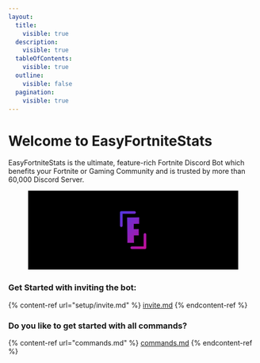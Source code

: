 ```yaml
---
layout:
  title:
    visible: true
  description:
    visible: true
  tableOfContents:
    visible: true
  outline:
    visible: false
  pagination:
    visible: true
---
```


# Welcome to EasyFortniteStats

EasyFortniteStats is the ultimate, feature-rich Fortnite Discord Bot which benefits your Fortnite or Gaming Community and is trusted by more than 60,000 Discord Server.

<figure><img src=".gitbook/assets/Frame 3.png" alt=""><figcaption></figcaption></figure>

### Get Started with inviting the bot:

{% content-ref url="setup/invite.md" %}
[invite.md](setup/invite.md)
{% endcontent-ref %}

### Do you like to get started with all commands?

{% content-ref url="commands.md" %}
[commands.md](commands.md)
{% endcontent-ref %}

